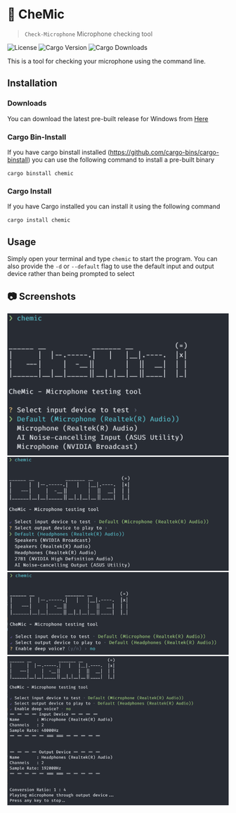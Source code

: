 # 🎤 CheMic

> `Check-Microphone` Microphone checking tool

![License](https://img.shields.io/github/license/jacobtread/chemic?style=for-the-badge)
![Cargo Version](https://img.shields.io/crates/v/chemic?style=for-the-badge)
![Cargo Downloads](https://img.shields.io/crates/d/chemic?style=for-the-badge)

This is a tool for checking your microphone using the command line. 


## Installation

### Downloads

You can download the latest pre-built release for Windows from [Here](https://github.com/jacobtread/chemic/releases/latest)

### Cargo Bin-Install

If you have cargo binstall installed (https://github.com/cargo-bins/cargo-binstall) you can use the following command to install a pre-built binary

```shell
cargo binstall chemic
```

### Cargo Install

If you have Cargo installed you can install it using the following command

```shell
cargo install chemic
```


## Usage

Simply open your terminal and type `chemic` to start the program. You can also provide the `-d` or `--default` flag to use the default input and output device rather than being prompted to select


## 📷 Screenshots

![](images/1.png)
![](images/2.png)
![](images/3.png)
![](images/4.png)